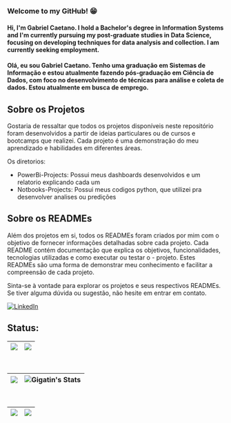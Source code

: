 ### Welcome to my GitHub! :grin:
   
#### Hi, I'm Gabriel Caetano. I hold a Bachelor's degree in Information Systems and I'm currently pursuing my post-graduate studies in Data Science, focusing on developing techniques for data analysis and collection. I am currently seeking employment.


#### Olá, eu sou Gabriel Caetano. Tenho uma graduação em Sistemas de Informação e estou atualmente fazendo pós-graduação em Ciência de Dados, com foco no desenvolvimento de técnicas para análise e coleta de dados. Estou atualmente em busca de emprego.


## Sobre os Projetos

Gostaria de ressaltar que todos os projetos disponíveis neste repositório foram desenvolvidos a partir de ideias particulares ou de cursos e bootcamps que realizei. Cada projeto é uma demonstração do meu aprendizado e habilidades em diferentes áreas.

Os diretorios:

- PowerBi-Projects: Possui meus dashboards desenvolvidos e um relatorio explicando cada um
- Notbooks-Projects: Possui meus codigos python, que utilizei pra desenvolver analises ou predições

## Sobre os READMEs

Além dos projetos em si, todos os READMEs foram criados por mim com o objetivo de fornecer informações detalhadas sobre cada projeto. Cada README contém documentação que explica os objetivos, funcionalidades, tecnologias utilizadas e como executar ou testar o - projeto. Estes READMEs são uma forma de demonstrar meu conhecimento e facilitar a compreensão de cada projeto.

Sinta-se à vontade para explorar os projetos e seus respectivos READMEs. Se tiver alguma dúvida ou sugestão, não hesite em entrar em contato.

[![LinkedIn](https://img.shields.io/badge/LinkedIn-000?style=for-the-badge&logo=linkedin&logoColor=0E76A8)](https://www.linkedin.com/in/gabriel-caetano-silva-motta-32181717b/)


## Status:

|![](http://github-profile-summary-cards.vercel.app/api/cards/profile-details?username=Gigatin&theme=monokai)|![](http://github-profile-summary-cards.vercel.app/api/cards/productive-time?username=Gigatin&theme=monokai&utcOffset=-3)|
|---|---|
<br> 


|![](https://github-readme-streak-stats.herokuapp.com/?user=Gigatin&theme=monokai&hide_border=false)|![Gigatin's Stats](https://github-readme-stats.vercel.app/api?username=Gigatin&theme=monokai&show_icons=true&hide_border=true&count_private=true)
|---|---|
<br>


![](http://github-profile-summary-cards.vercel.app/api/cards/repos-per-language?username=Gigatin&theme=monokai)|![](http://github-profile-summary-cards.vercel.app/api/cards/most-commit-language?username=Gigatin&theme=monokai)
|---|---|
<br>



